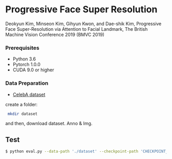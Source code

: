 # Progressive Face Super Resolution
Deokyun Kim, Minseon Kim, Gihyun Kwon, and Dae-shik Kim, Progressive Face Super-Resolution via Attention to Facial Landmark, The British Machine Vision Conference 2019 (BMVC 2019)

### Prerequisites
* Python 3.6
* Pytorch 1.0.0
* CUDA 9.0 or higher

### Data Preparation

* [CelebA dataset](http://mmlab.ie.cuhk.edu.hk/projects/CelebA.html)

create a folder:

```bash
 mkdir dataset

```
and then, download dataset. Anno & Img.


## Test

```bash
$ python eval.py --data-path './dataset' --checkpoint-path 'CHECKPOINT_PATH/****.ckpt'
```
<br/>
